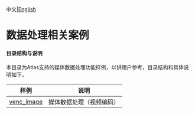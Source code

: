 中文|[English](README.md)

# 数据处理相关案例

#### 目录结构与说明

本目录为Atlas支持的媒体数据处理功能样例，以供用户参考，目录结构和具体说明如下。  

| 样例  | 说明  |
|---|---|
| [venc_image](./venc_image)  | 媒体数据处理（视频编码）  |